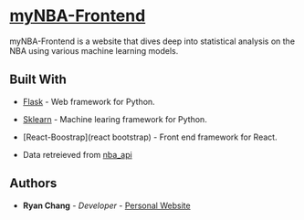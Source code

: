 
# [myNBA-Frontend](http://my-nba.herokuapp.com)


myNBA-Frontend is a website that dives deep into statistical analysis on the NBA using various machine learning models.



## Built With

- [Flask](https://flask.palletsprojects.com) - Web framework for Python.
- [Sklearn](https://scikit-learn.org/stable/) - Machine learing framework for Python.
- [React-Boostrap](react bootstrap) - Front end framework for React.

- Data retreieved from [nba_api](https://github.com/swar/nba_api)

## Authors

- **Ryan Chang** - _Developer_ - [Personal Website](http://ryanchang.online/)
